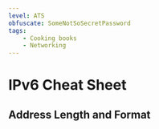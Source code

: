 ```yaml
---
level: ATS
obfuscate: SomeNotSoSecretPassword
tags:
    - Cooking books
    - Networking
---
```

# IPv6 Cheat Sheet
## Address Length and Format
